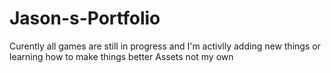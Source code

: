 # Jason-s-Portfolio

Curently all games are still in progress and I'm activlly adding new things or learning how to make things better 
Assets not my own


